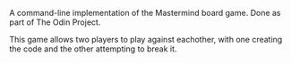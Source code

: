A command-line implementation of the Mastermind board game.  Done as part of The Odin Project.

This game allows two players to play against eachother, with one creating the code and the other attempting to break it.

